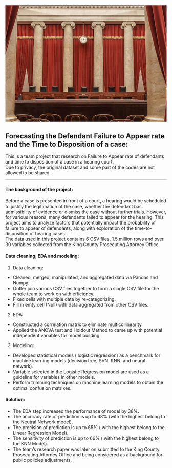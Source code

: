 <img src="hearing_court.png?raw=true"/>

## Forecasting the Defendant Failure to Appear rate and the Time to Disposition of a case:

This is a team project that research on Failure to Appear rate of defendants and time to disposition of a case in a hearing court.    
Due to privacy, the original dataset and some part of the codes are not allowed to be shared. 

---
#### The background of the project:
Before a case is presented in front of a court, a hearing would be scheduled to justify the legitimation of the case, whether the defendant has admissibility of evidence or dismiss the case without further trials. However, for various reasons, many defendants failed to appear for the hearing. This project aims to analyze factors that potentially impact the probability of failure to appear of defendants, along with exploration of the time-to-disposition of hearing cases.  
The data used in this project contains 6 CSV files, 1.5 million rows and over 30 variables collected from the King County Prosecuting Attorney Office.  

#### Data cleaning, EDA and modeling: 
1.  Data cleaning:
- Cleaned, merged, manipulated, and aggregated data  via Pandas and Numpy.  
- Outter join various CSV files together to form a single CSV file for the whole team to work on with efficiency.  
- Fixed cells with multiple data by re-categorizing.  
- Fill in emty cell (Null) with data aggregated from other CSV files.  
2.  EDA: 
- Constructed a correlation matrix to eliminate multicollinearity.
- Applied the ANOVA test and Holdout Method to came up with potential independent variables for model building.  
3.  Modeling: 
- Developed statistical models ( logistic regression) as a benchmark for machine learning models (decision tree, SVN, KNN, and neural network).  
- Variable selected in the Logistic Regression model are used as a guideline for variables in other models.
- Perform trimming techniques on machine learning models to obtain the optimal confusion matrixes. 

#### Solution:   
- The EDA step increased the performance of model by 38%.    
- The accuracy rate of prediction is up to 68% (with the highest belong to the Neutral Network model).  
- The precision of prediction is up to 65% ( with the highest belong to the Linear Regression Model).
- The sensitivity of prediction is up to 66% ( with the highest belong to the KNN Model). 
- The team’s research paper was later on submitted to the King County Prosecuting Attorney Office and being considered as a background for public policies adjustments. 

